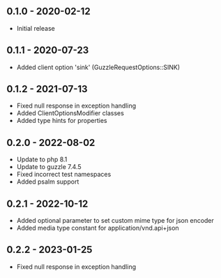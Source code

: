 ## 0.1.0 - 2020-02-12
* Initial release

## 0.1.1 - 2020-07-23
* Added client option 'sink' (GuzzleRequestOptions::SINK)

## 0.1.2 - 2021-07-13
* Fixed null response in exception handling
* Added ClientOptionsModifier classes
* Added type hints for properties

## 0.2.0 - 2022-08-02
* Update to php 8.1
* Update to guzzle 7.4.5 
* Fixed incorrect test namespaces
* Added psalm support

## 0.2.1 - 2022-10-12
* Added optional parameter to set custom mime type for json encoder
* Added media type constant for application/vnd.api+json

## 0.2.2 - 2023-01-25
* Fixed null response in exception handling 

